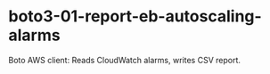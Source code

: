 # boto3-01-report-eb-autoscaling-alarms
Boto AWS client: Reads CloudWatch alarms, writes CSV report.

